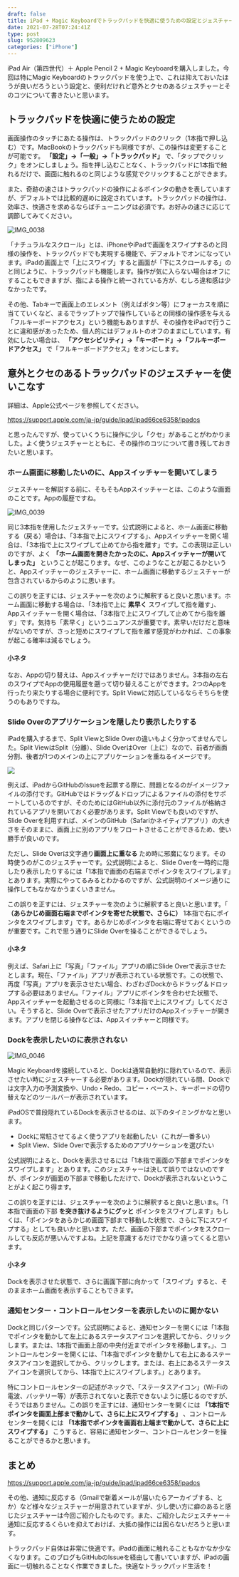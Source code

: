 ```yaml
---
draft: false
title: iPad + Magic Keyboardでトラックパッドを快適に使うための設定とジェスチャーのコツ
date: 2021-07-28T07:24:41Z   
type: post
slug: 952809623
categories: ["iPhone"]
---
```

iPad Air（第四世代）＋ Apple Pencil 2 + Magic Keyboardを購入しました。今回は特にMagic Keyboardのトラックパッドを使う上で、これは抑えておいたほうが良いだろうという設定と、便利だけれど意外とクセのあるジェスチャーとそのコツについて書きたいと思います。

## トラックパッドを快適に使うための設定

画面操作のタッチにあたる操作は、トラックパッドのクリック（1本指で押し込む）です。MacBookのトラックパッドも同様ですが、この操作は変更することが可能です。 **「設定」→「一般」→「トラックパッド」** で、「タップでクリック」をオンにしましょう。指を押し込むことなく、トラックパッドに1本指で触れるだけで、画面に触れるのと同じような感覚でクリックすることができます。

また、奇跡の速さはトラックパッドの操作によるポインタの動きを表していますが、デフォルトでは比較的遅めに設定されています。トラックパッドの操作は、効率さ、快適さを求めるならばチューニングは必須です。お好みの速さに応じて調節してみてください。

![IMG_0038](127280930-1e86bd3d-0afc-4461-af3a-6633199c669d.jpeg)

「ナチュラルなスクロール」とは、iPhoneやiPadで画面をスワイプするのと同様の操作を、トラックパッドでも実現する機能で、デフォルトでオンになっています。iPadの画面上で「上にスワイプ」すると画面が「下にスクロールする」のと同じように、トラックパッドも機能します。操作が気に入らない場合はオフにすることもできますが、指による操作と統一されている方が、むしろ違和感は少なかったです。

その他、Tabキーで画面上のエレメント（例えばボタン等）にフォーカスを順に当てていくなど、まるでラップトップで操作しているとの同様の操作感を与える「フルキーボードアクセス」という機能もありますが、その操作をiPadで行うことに違和感があったため、個人的にはデフォルトのオフのままにしています。有効にしたい場合は、 **「アクセシビリティ」→「キーボード」→「フルキーボードアクセス」** で「フルキーボードアクセス」をオンにします。

## 意外とクセのあるトラックパッドのジェスチャーを使いこなす

詳細は、Apple公式ページを参照してください。

<https://support.apple.com/ja-jp/guide/ipad/ipad66ce6358/ipados>

と思ったんですが、使っていくうちに操作に少し「クセ」があることがわかりました。よく使うジェスチャーとともに、その操作のコツについて書き残しておきたいと思います。

### ホーム画面に移動したいのに、Appスイッチャーを開いてしまう

ジェスチャーを解説する前に、そもそもAppスイッチャーとは、このような画面のことです。Appの履歴ですね。

![IMG_0039](127146456-1e1dd693-ca20-400e-a916-b69297d74df0.png)

同じ3本指を使用したジェスチャーです。公式説明によると、ホーム画面に移動する（戻る）場合は、「3本指で上にスワイプする」、Appスイッチャーを開く場合は、「3本指で上にスワイプして止めてから指を離す」です。この表現は正しいのですが、よく **「ホーム画面を開きたかったのに、Appスイッチャーが開いてしまった」** ということが起こります。なぜ、このようなことが起こるかというと、Appスイッチャーのジェスチャーに、ホーム画面に移動するジェスチャーが包含されているからのように思います。

この誤りを正すには、ジェスチャーを次のように解釈すると良いと思います。ホーム画面に移動する場合は、「3本指で上に **素早く** スワイプして指を離す」、Appスイッチャーを開く場合は、「3本指で上にスワイプして止めてから指を離す」です。気持ち「素早く」というニュアンスが重要です。素早いだけだと意味がないのですが、さっと短めにスワイプして指を離す感覚がわかれば、この事象が起こる確率は減るでしょう。

#### 小ネタ

なお、Appの切り替えは、Appスイッチャーだけではありません。3本指の左右のスワイプでAppの使用履歴を遡って切り替えることができます。2つのAppを行ったり来たりする場合に便利です。Split Viewに対応しているならそちらを使うのもありですね。

### Slide Overのアプリケーションを隠したり表示したりする

iPadを購入するまで、Split ViewとSlide Overの違いもよく分かってませんでした。Split ViewはSplit（分離）、Slide OverはOver（上に）なので、前者が画面分割、後者が1つのメインの上にアプリケーションを重ねるイメージです。

![](127169163-af3c4483-d9a8-4f94-b61f-94bce2af59c5.jpeg)

例えば、iPadからGitHubのIssueを起票する際に、問題となるのがイメージファイルの添付です。GitHubではドラッグ＆ドロップによるファイルの添付をサポートしているのですが、そのためにはGitHub以外に添付元のファイルが格納されているアプリを開いておく必要があります。Split Viewでも良いのですが、Slide Overを利用すれば、メインのGitHub（Safariかネイティブアプリ）の大きさをそのままに、画面上に別のアプリをフロートさせることができるため、使い勝手が良いのです。

ただし、Slide Overは文字通り**画面上に重なる** ため時に邪魔になります。その時使うのがこのジェスチャーです。公式説明によると、Slide Overを一時的に隠したり表示したりするには「1本指で画面の右端までポインタをスワイプします」とあります。実際にやってるみるとわかるのですが、公式説明のイメージ通りに操作してもなかなかうまくいきません。

この誤りを正すには、ジェスチャーを次のように解釈すると良いと思います。「 **（あらかじめ画面右端までポインタを寄せた状態で、さらに）** 1本指で右にポインタをスワイプします」です。あらかじめポインタを右端に寄せておくというのが重要です。これで思う通りにSlide Overを操ることができるでしょう。

#### 小ネタ

例えば、Safari上に「写真」「ファイル」アプリの順にSlide Overで表示させたとします。現在、「ファイル」アプリが表示されている状態です。この状態で、再度「写真」アプリを表示させたい場合、わざわざDockからドラッグ＆ドロップする必要はありません。「ファイル」アプリにポインタを合わせた状態で、Appスイッチャーを起動させるのと同様に「3本指で上にスワイプ」してください。そうすると、Slide Overで表示させたアプリだけのAppスイッチャーが開きます。アプリを閉じる操作などは、Appスイッチャーと同様です。

### Dockを表示したいのに表示されない

![IMG_0046](127259062-06908866-1562-4851-8e3b-4260834921af.jpeg)

Magic Keyboardを接続していると、Dockは通常自動的に隠れているので、表示させたい時にジェスチャーする必要があります。Dockが隠れている間、Dockでは文字入力の予測変換や、Undo・Redo、コピー・ペースト、キーボードの切り替えなどのツールバーが表示されています。

iPadOSで普段隠れているDockを表示させるのは、以下のタイミングかなと思います。

* Dockに常駐させてるよく使うアプリを起動したい（これが一番多い）
* Split View、Slide Overで表示するためのアプリケーションを選びたい

公式説明によると、Dockを表示させるには「1本指で画面の下部までポインタをスワイプします」とあります。このジェスチャーは決して誤りではないのですが、ポインタが画面の下部まで移動しただけで、Dockが表示されないということがよく起こり得ます。

この誤りを正すには、ジェスチャーを次のように解釈すると良いと思いまs。「1本指で画面の下部 **を突き抜けるようにグッと** ポインタをスワイプします」もしくは、「ポインタをあらかじめ画面下部まで移動した状態で、さらに下にスワイプする」としても良いかと思います。ただ、画面の下部までポインタをスクロールしても反応が悪いんですよね。上記を意識するだけでかなり違ってくると思います。

#### 小ネタ

Dockを表示させた状態で、さらに画面下部に向かって「スワイプ」すると、そのままホーム画面を表示することもできます。

### 通知センター・コントロールセンターを表示したいのに開かない

Dockと同じパターンです。公式説明によると、通知センターを開くには「1本指でポインタを動かして左上にあるステータスアイコンを選択してから、クリックします。または、1本指で画面上部の中央付近までポインタを移動します。」、コントロールセンターを開くには、「1本指でポインタを動かして右上にあるステータスアイコンを選択してから、クリックします。または、右上にあるステータスアイコンを選択してから、1本指で上にスワイプします。」とあります。

特にコントロールセンターの記述がネックで、「ステータスアイコン」（Wi-Fiの電波、バッテリー等）が表示されてないと表示できないように感じるのですが、そうではありません。この誤りを正すには、通知センターを開くには **「1本指でポインタを画面上部まで動かして、さらに上にスワイプする」** 、コントロールセンターを開くには **「1本指でポインタを画面右上端まで動かして、さらに上にスワイプする」** こうすると、容易に通知センター、コントロールセンターを操ることができるかと思います。

## まとめ

<https://support.apple.com/ja-jp/guide/ipad/ipad66ce6358/ipados>

その他、通知に反応する（Gmailで新着メールが届いたらアーカイブする、とか）など様々なジェスチャーが用意されていますが、少し使い方に癖のあると感じたジェスチャーは今回ご紹介したものです。また、ご紹介したジェスチャー＋通知に反応するくらいを抑えておけば、大抵の操作には困らないだろうと思います。

トラックパッド自体は非常に快適です。iPadの画面に触れることもなかなか少なくなります。このブログもGitHubのIssueを経由して書いていますが、iPadの画面に一切触れることなく作業できました。快適なトラックパッド生活を！
